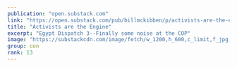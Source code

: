 ```yaml
---
publication: "open.substack.com"
link: "https://open.substack.com/pub/billmckibben/p/activists-are-the-engine"
title: "Activists are the Engine"
excerpt: "Egypt Dispatch 3--Finally some noise at the COP"
image: "https://substackcdn.com/image/fetch/w_1200,h_600,c_limit,f_jpg,q_auto:good,fl_progressive:steep/https%3A%2F%2Fbucketeer-e05bbc84-baa3-437e-9518-adb32be77984.s3.amazonaws.com%2Fpublic%2Fimages%2F54528871-33ef-4b88-b465-a072174000b3_4032x3024.jpeg"
group: con
rank: 13
---
```

